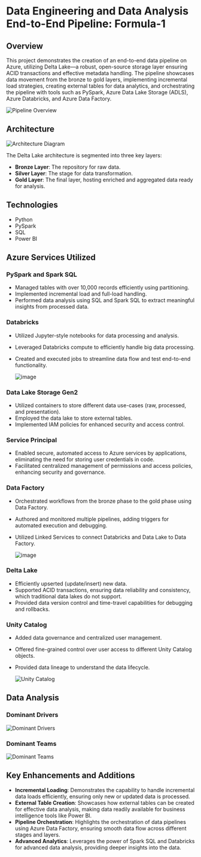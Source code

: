 # Data Engineering and Data Analysis End-to-End Pipeline: Formula-1

## Overview
This project demonstrates the creation of an end-to-end data pipeline on Azure, utilizing Delta Lake—a robust, open-source storage layer ensuring ACID transactions and effective metadata handling. The pipeline showcases data movement from the bronze to gold layers, implementing incremental load strategies, creating external tables for data analytics, and orchestrating the pipeline with tools such as PySpark, Azure Data Lake Storage (ADLS), Azure Databricks, and Azure Data Factory.

![Pipeline Overview](https://github.com/user-attachments/assets/8f1aca63-8e25-4bbf-9a22-b2b8b1df289a)

## Architecture
![Architecture Diagram](https://github.com/user-attachments/assets/58a060ef-6c53-4c0e-b216-9c7daf3121f6)

The Delta Lake architecture is segmented into three key layers:
- **Bronze Layer**: The repository for raw data.
- **Silver Layer**: The stage for data transformation.
- **Gold Layer**: The final layer, hosting enriched and aggregated data ready for analysis.

## Technologies
- Python
- PySpark
- SQL
- Power BI

## Azure Services Utilized

### **PySpark and Spark SQL**
- Managed tables with over 10,000 records efficiently using partitioning.
- Implemented incremental load and full-load handling.
- Performed data analysis using SQL and Spark SQL to extract meaningful insights from processed data.

### **Databricks**
- Utilized Jupyter-style notebooks for data processing and analysis.
- Leveraged Databricks compute to efficiently handle big data processing.
- Created and executed jobs to streamline data flow and test end-to-end functionality.

  
  ![image](https://github.com/user-attachments/assets/566cebd6-f255-4252-8ff2-e05d90e4efad)


### **Data Lake Storage Gen2**
- Utilized containers to store different data use-cases (raw, processed, and presentation).
- Employed the data lake to store external tables.
- Implemented IAM policies for enhanced security and access control.

### **Service Principal**
- Enabled secure, automated access to Azure services by applications, eliminating the need for storing user credentials in code.
- Facilitated centralized management of permissions and access policies, enhancing security and governance.

### **Data Factory**
- Orchestrated workflows from the bronze phase to the gold phase using Data Factory.
- Authored and monitored multiple pipelines, adding triggers for automated execution and debugging.
- Utilized Linked Services to connect Databricks and Data Lake to Data Factory.

  
  ![image](https://github.com/user-attachments/assets/d8ffc954-b7e6-402b-94c3-4cf67b021205)


### **Delta Lake**
- Efficiently upserted (update/insert) new data.
- Supported ACID transactions, ensuring data reliability and consistency, which traditional data lakes do not support.
- Provided data version control and time-travel capabilities for debugging and rollbacks.

### **Unity Catalog**
- Added data governance and centralized user management.
- Offered fine-grained control over user access to different Unity Catalog objects.
- Provided data lineage to understand the data lifecycle.

  
  ![Unity Catalog](https://github.com/user-attachments/assets/264b6796-91a1-4d1a-9c49-27d09e1bc36d)

## Data Analysis

### Dominant Drivers
![Dominant Drivers](https://github.com/user-attachments/assets/b0fe034e-c459-4c20-ac78-4431b8560d44)

### Dominant Teams
![Dominant Teams](https://github.com/user-attachments/assets/ef64bc57-fd43-4fcd-bd54-b336ee2f05e4)

## Key Enhancements and Additions
- **Incremental Loading**: Demonstrates the capability to handle incremental data loads efficiently, ensuring only new or updated data is processed.
- **External Table Creation**: Showcases how external tables can be created for effective data analysis, making data readily available for business intelligence tools like Power BI.
- **Pipeline Orchestration**: Highlights the orchestration of data pipelines using Azure Data Factory, ensuring smooth data flow across different stages and layers.
- **Advanced Analytics**: Leverages the power of Spark SQL and Databricks for advanced data analysis, providing deeper insights into the data.

